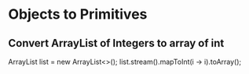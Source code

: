 # Objects to Primitives


## Convert ArrayList of Integers to array of int

ArrayList<Integer> list = new ArrayList<>();
list.stream().mapToInt(i -> i).toArray();